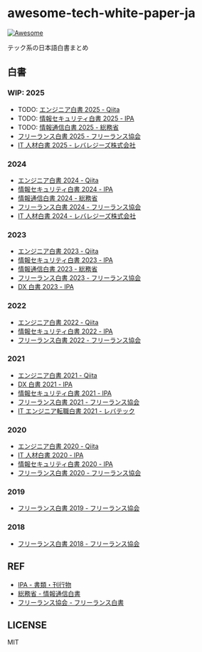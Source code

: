 # awesome-tech-white-paper-ja

[![Awesome](https://awesome.re/badge.svg)](https://awesome.re)

テック系の日本語白書まとめ

## 白書

### WIP: 2025

- TODO: [エンジニア白書 2025 - Qiita](https://qiita.com/white_papers/2024)
- TODO: [情報セキュリティ白書 2025 - IPA](https://www.ipa.go.jp/publish/wp-security/2024.html)
- TODO: [情報通信白書 2025 - 総務省](https://www.soumu.go.jp/johotsusintokei/whitepaper/index.html)
- [フリーランス白書 2025 - フリーランス協会](https://blog.freelance-jp.org/wp-content/uploads/2025/04/FreelanceSurvey2025.pdf)
- [IT 人材白書 2025 - レバレジーズ株式会社](https://levtech.jp/files/doc/levtech_research_2025.pdf)

### 2024

- [エンジニア白書 2024 - Qiita](https://qiita.com/white_papers/2024)
- [情報セキュリティ白書 2024 - IPA](https://www.ipa.go.jp/publish/wp-security/2024.html)
- [情報通信白書 2024 - 総務省](https://www.soumu.go.jp/johotsusintokei/whitepaper/index.html)
- [フリーランス白書 2024 - フリーランス協会](https://blog.freelance-jp.org/20240326-21088/)
- [IT 人材白書 2024 - レバレジーズ株式会社](https://leverages.jp/news/2024/0125/3943/)

### 2023

- [エンジニア白書 2023 - Qiita](https://qiita.com/white_papers/2023)
- [情報セキュリティ白書 2023 - IPA](https://www.ipa.go.jp/publish/wp-security/2023.html)
- [情報通信白書 2023 - 総務省](https://www.soumu.go.jp/johotsusintokei/whitepaper/ja/r05/pdf/index.html)
- [フリーランス白書 2023 - フリーランス協会](https://blog.freelance-jp.org/wp-content/uploads/2023/03/FreelanceSurvey2023.pdf)
- [DX 白書 2023 - IPA](https://www.ipa.go.jp/publish/wp-dx/dx-2023.html)

### 2022

- [エンジニア白書 2022 - Qiita](https://qiita.com/white_papers/2022)
- [情報セキュリティ白書 2022 - IPA](https://www.ipa.go.jp/publish/wp-security/sec-2022.html)
- [フリーランス白書 2022 - フリーランス協会](https://blog.freelance-jp.org/wp-content/uploads/2022/03/FreelanceSurvey2022.pdf)

### 2021

- [エンジニア白書 2021 - Qiita](https://qiita.com/white_papers/2021)
- [DX 白書 2021 - IPA](https://www.ipa.go.jp/publish/wp-dx/dx-2021.html)
- [情報セキュリティ白書 2021 - IPA](https://www.ipa.go.jp/publish/wp-security/sec-2021.html)
- [フリーランス白書 2021 - フリーランス協会](https://blog.freelance-jp.org/wp-content/uploads/2021/03/%E3%80%90%E3%83%95%E3%83%AA%E3%83%BC%E3%83%A9%E3%83%B3%E3%82%B9%E7%99%BD%E6%9B%B82021%E3%80%91%E3%83%97%E3%83%AD%E3%83%95%E3%82%A7%E3%83%83%E3%82%B7%E3%83%A7%E3%83%8A%E3%83%AB%EF%BC%86%E3%83%91%E3%83%A9%E3%83%AC%E3%83%AB%E3%82%AD%E3%83%A3%E3%83%AA%E3%82%A2%E3%83%BB%E3%83%95%E3%83%AA%E3%83%BC%E3%83%A9%E3%83%B3%E3%82%B9%E5%8D%94%E4%BC%9A.pdf)
- [IT エンジニア転職白書 2021 - レバテック](https://prtimes.jp/main/html/rd/p/000000383.000010591.html)

### 2020

- [エンジニア白書 2020 - Qiita](https://qiita.com/white_papers/2020)
- [IT 人材白書 2020 - IPA](https://www.ipa.go.jp/archive/publish/wp-jinzai.html)
- [情報セキュリティ白書 2020 - IPA](https://www.ipa.go.jp/publish/wp-security/sec-2020.html)
- [フリーランス白書 2020 - フリーランス協会](https://blog.freelance-jp.org/wp-content/uploads/2020/06/2020_0612_hakusho.pdf)

### 2019

- [フリーランス白書 2019 - フリーランス協会](https://blog.freelance-jp.org/wp-content/uploads/2019/03/freelancehakusho2019_suvey20190306.pdf)

### 2018

- [フリーランス白書 2018 - フリーランス協会](https://www.mhlw.go.jp/file/05-Shingikai-12602000-Seisakutoukatsukan-Sanjikanshitsu_Roudouseisakutantou/0000189092_2.pdf)

## REF

- [IPA - 書類・刊行物](https://www.ipa.go.jp/publish/index.html)
- [総務省 - 情報通信白書](https://www.soumu.go.jp/johotsusintokei/whitepaper/index.html)
- [フリーランス協会 - フリーランス白書](https://blog.freelance-jp.org/tag/whitepaper/)

## LICENSE

MIT
